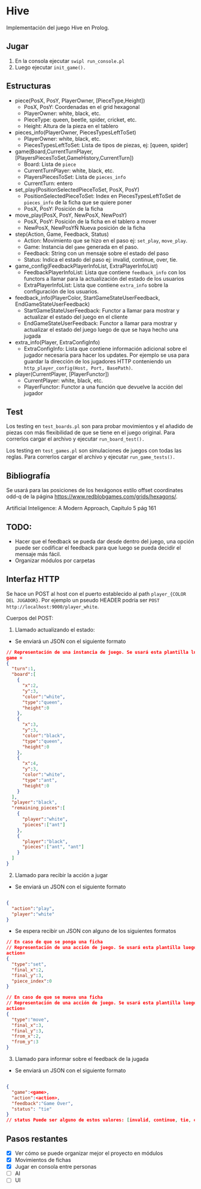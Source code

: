 # Hive

Implementación del juego Hive en Prolog.

## Jugar

1. En la consola ejecutar `swipl run_console.pl`
2. Luego ejecutar `init_game().`

## Estructuras

- piece(PosX, PosY, PlayerOwner, \[PieceType,Height\])
  - PosX, PosY: Coordenadas en el grid hexagonal
  - PlayerOwner: white, black, etc.
  - PieceType: queen, beetle, spider, cricket, etc.
  - Height: Altura de la  pieza en el tablero
- pieces_info(PlayerOwner, PiecesTypesLeftToSet)
  - PlayerOwner: white, black, etc.
  - PiecesTypesLeftToSet: Lista de tipos de piezas, ej: \[queen, spider\]
- game(Board,CurrentTurnPlayer,\[PlayersPiecesToSet,GameHistory,CurrentTurn\])
  - Board: Lista de `piece`
  - CurrentTurnPlayer: white, black, etc.
  - PlayersPiecesToSet: Lista de `pieces_info`
  - CurrentTurn: entero
- set_play(PositionSelectedPieceToSet, PosX, PosY)
  - PositionSelectedPieceToSet: Index en PiecesTypesLeftToSet de `pieces_info` de la ficha que se quiere poner
  - PosX, PosY: Posición de la ficha
- move_play(PosX, PosY, NewPosX, NewPosY)
  - PosX, PosY: Posición de la ficha en el tablero a mover
  - NewPosX, NewPosYÑ Nueva posición de la ficha
- step(Action, Game, Feedback, Status)
  - Action: Movimiento que se hizo en el paso ej: `set_play`, `move_play`.
  - Game: Instancia del `game` generada en el paso.
  - Feedback: String con un mensaje sobre el estado del paso
  - Status: Indica el estado del paso ej: invalid, continue, over, tie.
- game_config(FeedbackPlayerInfoList, ExtraPlayerInfoList)
  - FeedbackPlayerInfoList: Lista que contiene `feedback_info` con los functors a llamar para la actualización del estado de los usuarios
  - ExtraPlayerInfoList: Lista que contiene `extra_info` sobre la configuración de los usuarios.
- feedback_info(PlayerColor, StartGameStateUserFeedback, EndGameStateUserFeedback)
  - StartGameStateUserFeedback: Functor a llamar para mostrar y actualizar el estado del juego en el cliente 
  - EndGameStateUserFeedback: Functor a llamar para mostrar y actualizar el estado del juego luego de que se haya hecho una jugada
- extra_info(Player, ExtraConfigInfo)
  - ExtraConfigInfo: Lista que contiene información adicional sobre el jugador necesaria para hacer los updates. Por ejemplo se usa para guardar la dirección de los jugadores HTTP conteniendo un `http_player_config(Host, Port, BasePath)`.
- player(CurrentPlayer, \[PlayerFunctor\])
  - CurrentPlayer: white, black, etc.
  - PlayerFunctor: Functor a una función que devuelve la acción del jugador

## Test

Los testing en `test_boards.pl` son para probar movimientos y el añadido de piezas con más flexibilidad de que se tiene en el juego original. Para correrlos cargar el archivo y ejecutar `run_board_test().`

Los testing en `test_games.pl` son simulaciones de juegos con todas las reglas. Para correrlos cargar el archivo y ejecutar `run_game_tests().`

## Bibliografía

Se usará para las posiciones de los hexágonos estilo offset coordinates odd-q de la página https://www.redblobgames.com/grids/hexagons/.

Artificial Inteligence: A Modern Approach, Capítulo 5 pág 161

## TODO:
- Hacer que el feedback se pueda dar desde dentro del juego, una opción puede ser codificar el feedback para que luego se pueda decidir el mensaje más fácil.
- Organizar módulos por carpetas

## Interfaz HTTP

Se hace un POST al host con el puerto establecido al path `player_{COLOR DEL JUGADOR}`. Por ejemplo un pseudo HEADER podría ser `POST http://localhost:9000/player_white`.

Cuerpos del POST:

1. Llamado actualizando el estado:

- Se enviará un JSON con el siguiente formato

``` json
// Representación de una instancia de juego. Se usará esta plantilla luego.
game = 
{
  "turn":1,
  "board":[
    {
      "x":2,
      "y":3,
      "color":"white",
      "type":"queen",
      "height":0
    },
    {
      "x":3,
      "y":3,
      "color":"black",
      "type":"queen",
      "height":0
    },
    {
      "x":4,
      "y":3,
      "color":"white",
      "type":"ant",
      "height":0
    }
  ],
  "player":"black",
  "remaining_pieces":[
    {
      "player":"white",
      "pieces":["ant"]
    },
    {
      "player":"black",
      "pieces":["ant", "ant"]
    }
  ]
}

```
2. Llamado para recibir la acción a jugar
- Se enviará un JSON con el siguiente formato
```json

{
  "action":"play",
  "player":"white"
}

```
- Se espera recibir un JSON con alguno de los siguientes formatos
```json
// En caso de que se ponga una ficha
// Representación de una acción de juego. Se usará esta plantilla luego.
action=
{
  "type":"set",
  "final_x":2,
  "final_y":3,
  "piece_index":0
}

```
```json
// En caso de que se mueva una ficha
// Representación de una acción de juego. Se usará esta plantilla luego.
action=
{
  "type":"move",
  "final_x":3,
  "final_y":3,
  "from_x":2,
  "from_y":3
}

```

3. Llamado para informar sobre el feedback de la jugada
- Se enviará un JSON con el siguiente formato
```json

{
  "game":<game>,
  "action":<action>,
  "feedback":"Game Over",
  "status": "tie"
}
// status Puede ser alguno de estos valores: [invalid, continue, tie, over]
```


## Pasos restantes

- [x] Ver cómo se puede organizar mejor el proyecto en módulos
- [x] Movimientos de fichas
- [x] Jugar en consola entre personas
- [ ] AI
- [ ] UI
